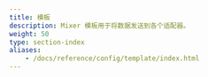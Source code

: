 ```yaml
---
title: 模板
description: Mixer 模板用于将数据发送到各个适配器。
weight: 50
type: section-index
aliases:
    - /docs/reference/config/template/index.html
---
```

